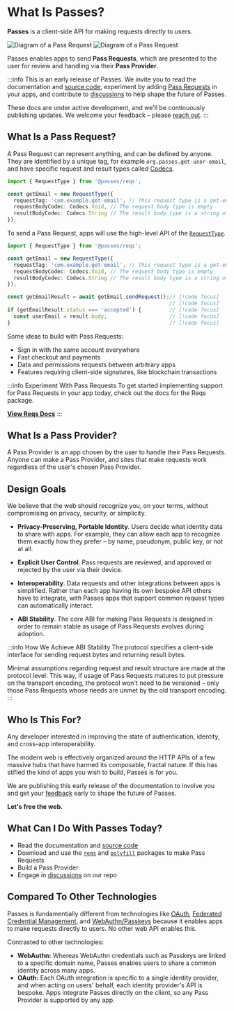 # What Is Passes?

**Passes** is a client-side API for making requests directly to users.

<img src="/diagram_01_light.gif" alt="Diagram of a Pass Request" class="light-mode-only" />
<img src="/diagram_01_dark.gif" alt="Diagram of a Pass Request" class="dark-mode-only" />

Passes enables apps to send **Pass Requests**, which are presented to the user for review and handling via their **Pass Provider**.

:::info This is an early release of Passes.
We invite you to read the documentation and [source code](https://github.com/passes-org/passes), experiment by adding [Pass Requests](#what-is-a-pass-request) in your apps, and contribute to [discussions](https://github.com/passes-org/passes/discussions) to help shape the future of Passes.

These docs are under active development, and we'll be continuously publishing updates. We welcome your feedback – please [reach out](https://github.com/passes-org/passes/discussions).
:::

## What Is a Pass Request?

A Pass Request can represent anything, and can be defined by anyone. They are identified by a unique tag, for example `org.passes.get-user-email`, and have specific request and result types called [Codecs](/packages/reqs/api/modules/Codecs).

```typescript
import { RequestType } from '@passes/reqs';

const getEmail = new RequestType({
  requestTag: 'com.example.get-email', // This request type is a get-email request
  requestBodyCodec: Codecs.Void, // The request body type is empty
  resultBodyCodec: Codecs.String // The result body type is a string of the user's email
});
```

To send a Pass Request, apps will use the high-level API of the [`RequestType`](/packages/reqs/api/classes/RequestType).

```typescript
import { RequestType } from '@passes/reqs';

const getEmail = new RequestType({
  requestTag: 'com.example.get-email', // This request type is a get-email request
  requestBodyCodec: Codecs.Void, // The request body type is empty
  resultBodyCodec: Codecs.String // The result body type is a string of the user's email
});

const getEmailResult = await getEmail.sendRequest();// [!code focus]
                                                    // [!code focus]
if (getEmailResult.status === 'accepted') {         // [!code focus]
  const userEmail = result.body;                    // [!code focus]
}                                                   // [!code focus]
```

<script setup>import IndexExample from './IndexExample.vue';</script>
<IndexExample />

Some ideas to build with Pass Requests:
- Sign in with the same account everywhere
- Fast checkout and payments
- Data and permissions requests between arbitrary apps
- Features requiring client-side signatures, like blockchain transactions

:::info Experiment With Pass Requests
To get started implementing support for Pass Requests in your app today, check out the docs for the Reqs package.

[**View Reqs Docs**](/packages/reqs/quickstart.md)
:::

## What Is a Pass Provider?

A Pass Provider is an app chosen by the user to handle their Pass Requests. Anyone can make a Pass Provider, and sites that make requests work regardless of the user's chosen Pass Provider.


## Design Goals

We believe that the web should recognize you, on your terms, without compromising on privacy, security, or simplicity.

- **Privacy-Preserving, Portable Identity**. Users decide what identity data to share with apps. For example, they can allow each app to recognize them exactly how they prefer – by name, pseudonym, public key, or not at all.

- **Explicit User Control**. Pass requests are reviewed, and approved or rejected by the user via their device.

- **Interoperability**. Data requests and other integrations between apps is simplified. Rather than each app having its own bespoke API others have to integrate, with Passes apps that support common request types can automatically interact.

- **ABI Stability**. The core ABI for making Pass Requests is designed in order to remain stable as usage of Pass Requests evolves during adoption.

:::info How We Achieve ABI Stability
The protocol specifies a client-side interface for sending request bytes and returning result bytes.

Minimal assumptions regarding request and result structure are made at the protocol level. This way, if usage of Pass Requests matures to put pressure on the transport encoding, the protocol won't need to be versioned – only those Pass Requests whose needs are unmet by the old transport encoding.
:::


## Who Is This For?
Any developer interested in improving the state of authentication, identity, and cross-app interoperability.

The modern web is effectively organized around the HTTP APIs of a few massive hubs that have harmed its composable, fractal nature. If this has stifled the kind of apps you wish to build, Passes is for you.

We are publishing this early release of the documentation to involve you and get your [feedback](https://github.com/passes-org/passes/discussions) early to shape the future of Passes.

**Let's free the web.**


## What Can I Do With Passes Today?
- Read the documentation and [source code](https://github.com/passes-org/passes)
- Download and use the [`reqs`](/packages/reqs/quickstart) and [`polyfill`](/packages/polyfill/quickstart) packages to make Pass Requests
- Build a Pass Provider
- Engage in [discussions](https://github.com/passes-org/passes/discussions) on our repo


## Compared To Other Technologies

Passes is fundamentially different from technologies like [OAuth](https://oauth.net/2/), [Federated Credential Management](https://developer.mozilla.org/en-US/docs/Web/API/FedCM_API), and [WebAuthn/Passkeys](https://developer.mozilla.org/en-US/docs/Web/API/Web_Authentication_API) because it enables apps to make requests directly to users. No other web API enables this.

Contrasted to other technologies:
- **WebAuthn:** Whereas WebAuthn credentials such as Passkeys are linked to a specific domain name, Passes enables users to share a common identity across many apps.
- **OAuth:** Each OAuth integration is specific to a single identity provider, and when acting on users' behalf, each identity provider's API is bespoke. Apps integrate Passes directly on the client, so any Pass Provider is supported by any app. 
